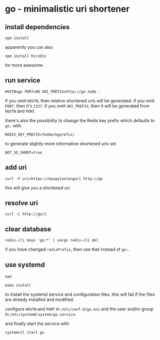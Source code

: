 # go - minimalistic uri shortener

## install dependencies

    npm install

  apparently you can also

    npm install hiredis

  for more awesome.

## run service

    HOSTN=go PORT=80 URI_PREFIX=http://go node .

  if you omit `HOSTN`, then relative shortened uris will be generated.
  if you omit `PORT`, then it's `1337`.
  if you omit `URI_PREFIX`, then it will be generated from `HOSTN` änd `PORT`.

  there's also the possibility to change the Redis key prefix which
  defaults to `go:` with

    REDIS_KEY_PREFIX=foobarmyprefix/

  to generate slightly more informative shortened uris set

    NOT_SO_SHORT=true

## add uri

    curl -F uri=https://mywaytoolonguri http://go

  this will give you a shortened uri.

## resolve uri

    curl -L http://go/1

## clear database

    redis-cli keys 'go:*' | xargs redis-cli del

  if you have changed `redisPrefix`, then use that instead of `go:`.

## use systemd

  run

    make install

  to install the systemd service and configuration files.
  this will fail if the files are already installed and modified.

  configure `HOSTN` and `PORT` in `/etc/conf.d/go.env` and the user
  and/or group in `/etc/systemd/system/go.service`.

  and finally start the service with

    systemctl start go
